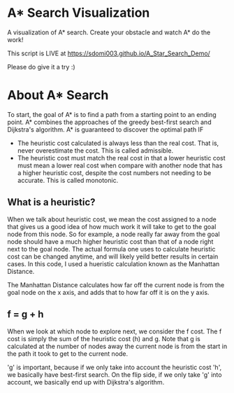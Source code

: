 # A* Search Visualization
A visualization of A* search. Create your obstacle and watch A* do the work!

This script is LIVE at https://sdomi003.github.io/A_Star_Search_Demo/

Please do give it a try :)

# About A* Search
To start, the goal of A* is to find a path from a starting point to an ending point.
A* combines the approaches of the greedy best-first search and Dijkstra's algorithm.
A* is guaranteed to discover the optimal path IF 
- The heuristic cost calculated is always less than the real cost. That is, never overestimate the cost. This is called admissible.
- The heuristic cost must match the real cost in that a lower heuristic cost must mean a lower real cost when compare with another node that has a higher heuristic cost, despite the cost numbers not needing to be accurate. This is called monotonic.
## What is a heuristic?
When we talk about heuristic cost, we mean the cost assigned to a node that gives us a good idea of how much work it will take to get to the goal node from this node. So for example, a node really far away from the goal node should have a much higher heuristic cost than that of a node right next to the goal node.
The actual formula one uses to calculate heuristic cost can be changed anytime, and will likely yeild better results in certain cases.
In this code, I used a hueristic calculation known as the Manhattan Distance.

The Manhattan Distance calculates how far off the current node is from the goal node on the x axis, and adds that to how far off it is on the y axis.

## f = g + h
When we look at which node to explore next, we consider the f cost. The f cost is simply the sum of the heuristic cost (h) and g. Note that g is calculated at the number of nodes away the current node is from the start in the path it took to get to the current node.

'g' is important, because if we only take into account the heuristic cost 'h', we basically have best-first search.
On the flip side, if we only take 'g' into account, we basically end up with Dijkstra's algorithm.


